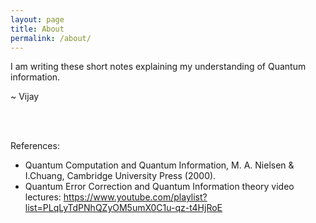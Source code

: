```yaml
---
layout: page
title: About
permalink: /about/
---
```


I am writing these short notes explaining my understanding of Quantum information.

~ Vijay


<br />
<br />


References:
- Quantum Computation and Quantum Information, M. A. Nielsen & I.Chuang, Cambridge University Press (2000).
- Quantum Error Correction and Quantum Information theory video lectures: <https://www.youtube.com/playlist?list=PLqLyTdPNhQZyOM5umX0C1u-qz-t4HjRoE>
